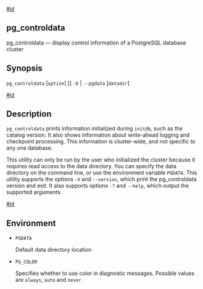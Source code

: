 [#id](#APP-PGCONTROLDATA)

## pg\_controldata

pg\_controldata — display control information of a PostgreSQL database cluster

## Synopsis

`pg_controldata` \[*`option`*] \[\[ `-D` | `--pgdata` ]*`datadir`*]

[#id](#R1-APP-PGCONTROLDATA-1)

## Description

`pg_controldata` prints information initialized during `initdb`, such as the catalog version. It also shows information about write-ahead logging and checkpoint processing. This information is cluster-wide, and not specific to any one database.

This utility can only be run by the user who initialized the cluster because it requires read access to the data directory. You can specify the data directory on the command line, or use the environment variable `PGDATA`. This utility supports the options `-V` and `--version`, which print the pg\_controldata version and exit. It also supports options `-?` and `--help`, which output the supported arguments.

[#id](#id-1.9.5.6.6)

## Environment

* `PGDATA`

  Default data directory location

* `PG_COLOR`

  Specifies whether to use color in diagnostic messages. Possible values are `always`, `auto` and `never`.
